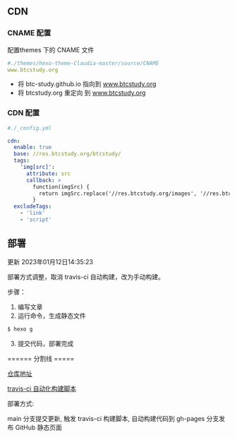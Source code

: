 ## CDN

### CNAME 配置

配置themes 下的 CNAME 文件
```yml
#./themes/hexo-theme-Claudia-master/source/CNAME
www.btcstudy.org
```

- 将 btc-study.github.io 指向到 www.btcstudy.org
- 将 btcstudy.org 重定向 到 www.btcstudy.org

### CDN 配置
```yml
#./_config.yml

cdn:
  enable: true
  base: //res.btcstudy.org/btcstudy/
  tags:
    'img[src]':
      attribute: src
      callback: >
        function(imgSrc) {
          return imgSrc.replace('//res.btcstudy.org/images', '//res.btcstudy.org/btcstudy/images')
        }
  excludeTags:
    - 'link'
    - 'script'
```

## 部署

更新 2023年01月12日14:35:23

部署方式调整，取消 travis-ci 自动构建，改为手动构建。

步骤：

1. 编写文章
2. 运行命令，生成静态文件
```bash
$ hexo g
```
3. 提交代码，部署完成

====== 分割线 =====

[仓库地址](https://github.com/btc-study/Bitcoin-ideas-Chinese-based-on-Nakamoto-Institute)

[travis-ci 自动化构建脚本](https://app.travis-ci.com/github/btc-study/Bitcoin-ideas-Chinese-based-on-Nakamoto-Institute)

部署方式:

main 分支提交更新, 触发 travis-ci 构建脚本, 自动构建代码到 gh-pages 分支发布 GitHub 静态页面
